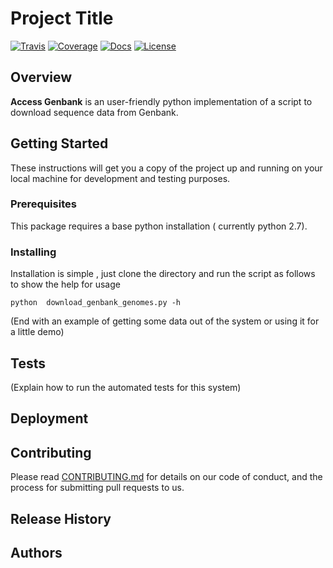 # Project Title

[![Travis](https://img.shields.io/travis/compbiocore/cbc-documentation-templates.svg?style=flat-square)](https://travis-ci.org/compbiocore/access_genbank)
[![Coverage](https://img.shields.io/coveralls/github/jekyll/jekyll.svg?style=flat-square)](http://www.coverage.com)
[![Docs](https://img.shields.io/badge/docs-stable-blue.svg?style=flat-square)](https://compbiocore.github.io/access_genbank)
[![License](https://img.shields.io/badge/license-GPL_3.0-orange.svg?style=flat-square)](https://raw.githubusercontent.com/compbiocore/cbc-documentation-templates/master/LICENSE.md)  


## Overview
**Access Genbank** is an user-friendly python implementation of a script to download sequence data from Genbank. 

## Getting Started

These instructions will get you a copy of the project up and running on your local machine for development and testing purposes.

### Prerequisites

This package requires  a base python installation ( currently python 2.7).
### Installing

Installation is simple , just clone the directory and run the script as follows to show the help for usage
```
python  download_genbank_genomes.py -h
```

(End with an example of getting some data out of the system or using it for a little demo)

## Tests

(Explain how to run the automated tests for this system)


## Deployment



## Contributing

Please read [CONTRIBUTING.md](https://gist.github.com/PurpleBooth/b24679402957c63ec426) for details on our code of conduct, and the process for submitting pull requests to us.

## Release History


## Authors

